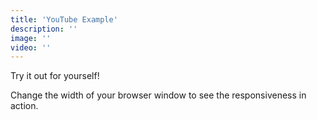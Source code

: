 ```yaml
---
title: 'YouTube Example'
description: ''
image: ''
video: ''
---
```


Try it out for yourself! 

Change the width of your browser window to see the responsiveness in action. 

<you-tube video="MDHUKHWYDpM"></you-tube>

